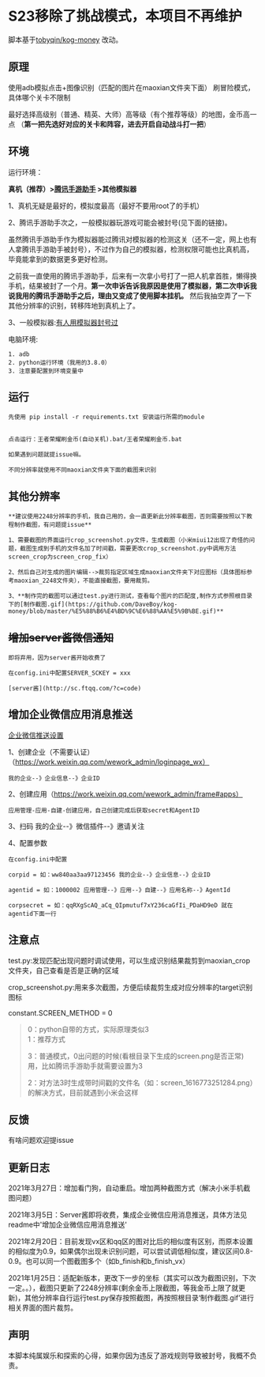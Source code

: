 # S23移除了挑战模式，本项目不再维护


脚本基于[tobyqin/kog-money](https://github.com/tobyqin/kog-money) 改动。

## 原理
使用adb模拟点击+图像识别（匹配的图片在maoxian文件夹下面） 刷冒险模式，具体哪个关卡不限制

最好选择高级别（普通、精英、大师）高等级（有个推荐等级）的地图，金币高一点
（**第一把先选好对应的关卡和阵容，进去开启自动战斗打一把**）

## 环境
运行环境：

**真机（推荐）>[腾讯手游助手](https://syzs.qq.com/) >其他模拟器**

1、真机无疑是最好的，模拟度最高（最好不要用root了的手机）

2、腾讯手游助手次之，一般模拟器玩游戏可能会被封号(见下面的链接)。

虽然腾讯手游助手作为模拟器能过腾讯对模拟器的检测这关（还不一定，网上也有人拿腾讯手游助手被封号），不过作为自己的模拟器，检测权限可能也比真机高，毕竟能拿到的数据更多更好检测。


之前我一直使用的腾讯手游助手，后来有一次拿小号打了一把人机拿首胜，懒得换手机，结果被封了一个月。**第一次申诉告诉我原因是使用了模拟器，第二次申诉我说我用的腾讯手游助手之后，理由又变成了使用脚本挂机。** 然后我抽空弄了一下其他分辨率的识别，转移阵地到真机上了。


3、一般模拟器:[有人用模拟器封号过](https://www.baidu.com/s?ie=UTF-8&wd=%E6%A8%A1%E6%8B%9F%E5%99%A8%20%E7%8E%8B%E8%80%85%E8%8D%A3%E8%80%80%20%E8%A2%AB%E5%B0%81%E5%8F%B7) 

电脑环境:

    1. adb
    2. python运行环境（我用的3.8.0）
    3. 注意要配置到环境变量中
## 运行
    先使用 pip install -r requirements.txt 安装运行所需的module
    
    
    点击运行：王者荣耀刷金币(自动关机).bat/王者荣耀刷金币.bat
    
    如果遇到问题就提issue嘛。
    
    不同分辨率就使用不同maoxian文件夹下面的截图来识别

## 其他分辨率
    **建议使用2248分辨率的手机，我自己用的，会一直更新此分辨率截图，否则需要按照以下教程制作截图，有问题提issue**

    1、需要截图的界面运行crop_screenshot.py文件，生成截图（小米miui12出现了奇怪的问题，截图生成到手机的文件名加了时间戳，需要更改crop_screenshot.py中调用方法screen_crop为screen_crop_fix）
    
    2、然后自己对生成的图片编辑-->裁剪指定区域生成maoxian文件夹下对应图标（具体图标参考maoxian_2248文件夹），不能直接截图，要用裁剪。
    
    3、**制作完的截图可以通过test.py进行测试，查看每个图片的匹配度,制作方式参照根目录下的[制作截图.gif](https://github.com/DaveBoy/kog-money/blob/master/%E5%88%B6%E4%BD%9C%E6%88%AA%E5%9B%BE.gif)**

## ~~增加server酱微信通知~~
    
    即将弃用，因为server酱开始收费了
    
    在config.ini中配置SERVER_SCKEY = xxx
    
    [server酱](http://sc.ftqq.com/?c=code)


## 增加企业微信应用消息推送
[企业微信推送设置](https://note.youdao.com/ynoteshare1/index.html?id=351e08a72378206f9dd64d2281e9b83b&type=note)

1、创建企业（不需要认证）（https://work.weixin.qq.com/wework_admin/loginpage_wx）

    我的企业--》企业信息--》企业ID

2、创建应用（https://work.weixin.qq.com/wework_admin/frame#apps）

    应用管理-应用-自建-创建应用，自己创建完成后获取secret和AgentID

3、扫码
    我的企业--》微信插件--》邀请关注
    
4、配置参数

    在config.ini中配置
    
    corpid = 如：ww840aa3aa97123456 我的企业--》企业信息--》企业ID
    
    agentid = 如：1000002 应用管理--》应用--》自建--》应用名称--》AgentId
    
    corpsecret = 如：qqRXgScAQ_aCq_QIpmutuf7xY236caGfIi_PDaHD9eD 就在agentid下面一行



## 注意点
test.py:发现匹配出现问题时调试使用，可以生成识别结果裁剪到maoxian_crop文件夹，自己查看是否是正确的区域

crop_screenshot.py:用来多次截图，方便后续裁剪生成对应分辨率的target识别图标

constant.SCREEN_METHOD = 0 
> 0：python自带的方式，实际原理类似3  
> 1：推荐方式
> 
> 3：普通模式，0出问题的时候(看根目录下生成的screen.png是否正常)用，比如腾讯手游助手就需要设置为3
> 
> 2：对方法3时生成带时间戳的文件名（如：screen_1616773251284.png）的解决方式，目前就遇到小米会这样
 
## 反馈 
有啥问题欢迎提issue

## 更新日志
2021年3月27日：增加看门狗，自动重启。增加两种截图方式（解决小米手机截图问题）


2021年3月5日：Server酱即将收费，集成企业微信应用消息推送，具体方法见readme中'增加企业微信应用消息推送'

2021年2月20日：目前发现vx区和qq区的图对比后的相似度有区别，而原本设置的相似度为0.9，如果偶尔出现未识别问题，可以尝试调低相似度，建议区间0.8-0.9。也可以同一个图截图多个（如b_finish和b_finish_vx）


2021年1月25日：适配新版本，更改下一步的坐标（其实可以改为截图识别，下次一定。。），截图只更新了2248分辨率(剩余金币上限截图，等我金币上限了就更新)，其他分辨率自行运行test.py保存按照截图，再按照根目录‘制作截图.gif’进行相关界面的图片裁剪。

## 声明

本脚本纯属娱乐和探索的心得，如果你因为违反了游戏规则导致被封号，我概不负责。
